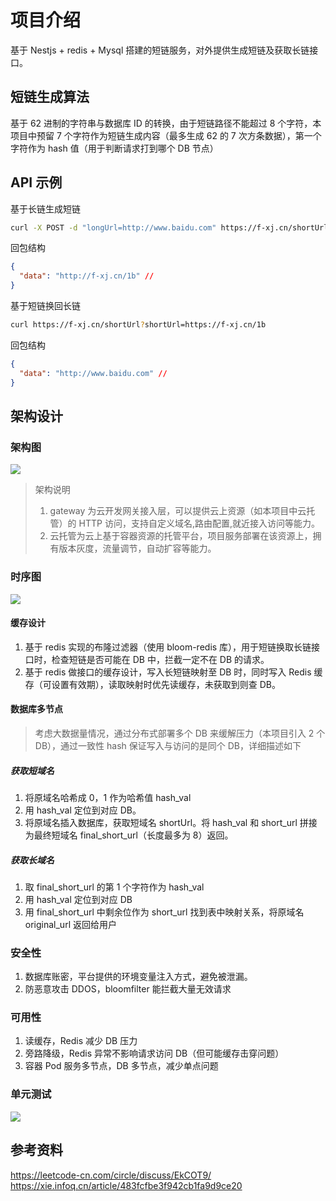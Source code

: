 # 项目介绍

基于 Nestjs + redis + Mysql 搭建的短链服务，对外提供生成短链及获取长链接口。

## 短链生成算法

基于 62 进制的字符串与数据库 ID 的转换，由于短链路径不能超过 8 个字符，本项目中预留 7 个字符作为短链生成内容（最多生成 62 的 7 次方条数据），第一个字符作为 hash 值（用于判断请求打到哪个 DB 节点）

## API 示例

基于长链生成短链

```bash
curl -X POST -d "longUrl=http://www.baidu.com" https://f-xj.cn/shortUrl
```

回包结构

```json
{
  "data": "http://f-xj.cn/1b" //
}
```

基于短链换回长链

```bash
curl https://f-xj.cn/shortUrl?shortUrl=https://f-xj.cn/1b
```

回包结构

```json
{
  "data": "http://www.baidu.com" //
}
```

## 架构设计

### 架构图

![](https://qcloudimg.tencent-cloud.cn/raw/3e0c07379d2206a6f5b3e7c62f361df2.png)

> 架构说明
>
> 1. gateway 为云开发网关接入层，可以提供云上资源（如本项目中云托管）的 HTTP 访问，支持自定义域名,路由配置,就近接入访问等能力。
> 2. 云托管为云上基于容器资源的托管平台，项目服务部署在该资源上，拥有版本灰度，流量调节，自动扩容等能力。

### 时序图

![](https://qcloudimg.tencent-cloud.cn/raw/9b08c4b43147f3c78c4e06811cb3de58.png)

#### 缓存设计

1. 基于 redis 实现的布隆过滤器（使用 bloom-redis 库），用于短链换取长链接口时，检查短链是否可能在 DB 中，拦截一定不在 DB 的请求。
2. 基于 redis 做接口的缓存设计，写入长短链映射至 DB 时，同时写入 Redis 缓存（可设置有效期），读取映射时优先读缓存，未获取到则查 DB。

#### 数据库多节点

> 考虑大数据量情况，通过分布式部署多个 DB 来缓解压力（本项目引入 2 个 DB），通过一致性 hash 保证写入与访问的是同个 DB，详细描述如下

##### 获取短域名

1. 将原域名哈希成 0，1 作为哈希值 hash_val
2. 用 hash_val 定位到对应 DB。
3. 将原域名插入数据库，获取短域名 shortUrl。将 hash_val 和 short_url 拼接为最终短域名 final_short_url（长度最多为 8）返回。

##### 获取长域名

1. 取 final_short_url 的第 1 个字符作为 hash_val
2. 用 hash_val 定位到对应 DB
3. 用 final_short_url 中剩余位作为 short_url 找到表中映射关系，将原域名 original_url 返回给用户

### 安全性

1. 数据库账密，平台提供的环境变量注入方式，避免被泄漏。
2. 防恶意攻击 DDOS，bloomfilter 能拦截大量无效请求

### 可用性

1. 读缓存，Redis 减少 DB 压力
2. 旁路降级，Redis 异常不影响请求访问 DB（但可能缓存击穿问题）
3. 容器 Pod 服务多节点，DB 多节点，减少单点问题

### 单元测试

![](https://qcloudimg.tencent-cloud.cn/raw/4e2328018ffab872a4d44e459248b7f3.jpg)

## 参考资料

https://leetcode-cn.com/circle/discuss/EkCOT9/
https://xie.infoq.cn/article/483fcfbe3f942cb1fa9d9ce20
